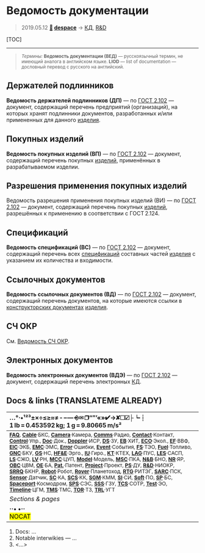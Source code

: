 # Ведомость документации
> 2019.05.12 **[🚀](../index/index.md) [despace](index.md)** → [КД](doc.md), [R&D](rnd.md)

[TOC]

---

> <small>*Термины:* **Ведомость документации (ВЕД)** — русскоязычный термин, не имеющий аналога в английском языке. **LIOD** — list of documentation — дословный перевод с русского на английский.</small>



## Держателей подлинников
**Ведомость держателей подлинников (ДП)** — по [ГОСТ 2.102](гост_2_102.md) — документ, содержащий перечень предприятий (организаций), на которых хранят подлинники документов, разработанных и/или примененных для данного [изделия](unit.md).



## Покупных изделий
**Ведомость покупных изделий (ВП)** — по [ГОСТ 2.102](гост_2_102.md) — документ, содержащий перечень покупных [изделий](unit.md), применённых в разрабатываемом изделии.



## Разрешения применения покупных изделий
Ведомость разрешения применения покупных изделий (ВИ) — по [ГОСТ 2.102](гост_2_102.md) — документ, содержащий перечень покупных [изделий](unit.md), разрешённых к применению в соответствии с ГОСТ 2.124.



## Спецификаций
**Ведомость спецификаций (ВС)** — по [ГОСТ 2.102](гост_2_102.md) — документ, содержащий перечень всех [спецификаций](specification.md) составных частей [изделия](unit.md) с указанием их количества и входимости.



## Ссылочных документов
**Ведомость ссылочных документов (ВД)** — по [ГОСТ 2.102](гост_2_102.md) — документ, содержащий перечень документов, на которые имеются ссылки в [конструкторских документах](doc.md) [изделия](unit.md).



## СЧ ОКР
См. [Ведомость СЧ ОКР](lordsac.md).



## Электронных документов
**Ведомость электронных документов (ВДЭ)** — по [ГОСТ 2.102](гост_2_102.md) — документ, содержащий перечень электронных [КД](doc.md).



<p style="page-break-after:always"> </p>

## Docs & links (TRANSLATEME ALREADY)
|…°·•¹²³±×÷≤≥≈≠ ‑ −— ⎆✉ ❐“”’«»✔→✘☐☑├┕┆ 1 lb = 0.453592 kg; 1 g = 9.80665 m/s²|
|:--|
|<small>**[FAQ](faq.md)**, **[Cable](cable.md)**·БКС, **[Camera](cam.md)**·Камера, **[Comms](comms.md)**·Радио, **[Contact](contact.md)**·Контакт, **[Control](control.md)**·Упр., **[Doc](doc.md)**·Док., **[Doppler](doppler.md)**·ИСР, **[DS](ds.md)**·ЗУ, **[EB](eb.md)**·ХИТ, **[ECO](ecology.md)**·Экол., **[EF](ef.md)**·ВВФ, **[ElC](elc.md)**·ЭКБ, **[EMC](emc.md)**·ЭМС, **[Error](error.md)**·Ошибки, **[Event](event.md)**·События, **[FS](fs.md)**·ТЭО, **[Fuel](fuel.md)**·Топливо, **[GNC](gnc.md)**·БКУ, **[GS](scs.md)**·НС, **[HF&E](hfe.md)**·Эрго., **[IU](iu.md)**·Гиро., **[KT](kt.md)**·КТЕХ, **[LAG](lag.md)**·ПУC, **[LES](les.md)**·САСП, **[LS](ls.md)**·СЖО, **[LV](lv.md)**·РН, **[MCC](mcc.md)**·ЦУП, **[Model](model.md)**·Модель, **[MSC](sc.md)**·ПКА, **[N&B](nnb.md)**·БНО, **[NR](nr.md)**·ЯР, **[OBC](obc.md)**·ЦВМ, **[OE](oe.md)**·БА, **[Pat.](патент.md)**·Патент, **[Project](project.md)**·Проект, **[PS](ps.md)**·ДУ, **[R&D](rnd.md)**·НИОКР, **[SRRQ](srrq.md)**·БКНР, **[Robot](robotics.md)**·Робот, **[Rover](rover.md)**·Планетоход, **[RTG](rtg.md)**·РИТЭГ, **[SARC](sarc.md)**·ПСК, **[Sensor](sensor.md)**·Датчик, **[SC](sc.md)**·КА, **[SCS](scs.md)**·КК, **[SGM](sgm.md)**·КММ, **[SI](si.md)**·СИ, **[Soft](soft.md)**·ПО, **[SP](sp.md)**·БС, **[Spaceport](spaceport.md)**·Космодром, **[SPS](sps.md)**·СЭС, **[SSS](sss.md)**·ГЗУ, **[TCS](tcs.md)**·СОТР, **[Test](test.md)**·ЭО, **[Timeline](timeline.md)**·ЦГМ, **[TMS](tms.md)**·ТМС, **[TOR](tor.md)**·ТЗ, **[TRL](trl.md)**·УГТ</small>|
|*Sections & pages*|
|**··• [](.md) •··**<br> <mark>NOCAT</mark> |

   1. Docs: …
   1. Notable interwikies — …
   1. <…>
